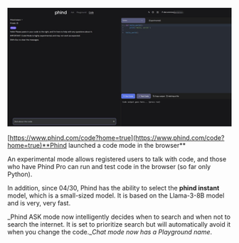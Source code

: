 <!--
date: 2024-05-03T19:25:45
photo: ![Photo](2024-05-03-19-25-45.jpg)


-->

![Photo](2024-05-03-19-25-45.jpg)

[https://www.phind.com/code?home=true](https://www.phind.com/code?home=true)**Phind launched a code mode in the browser** 

An experimental mode allows registered users to talk with code, and those who have Phind Pro can run and test code in the browser (so far only Python).

In addition, since 04/30, Phind has the ability to select the **phind instant**  model, which is a small-sized model. It is based on the Llama-3-8B model and is very, very fast.

_Phind ASK mode now intelligently decides when to search and when not to search the internet. It is set to prioritize search but will automatically avoid it when you change the code.__Chat mode now has a Playground name_.